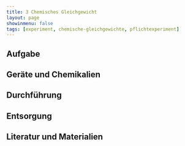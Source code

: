 ```yaml
---
title: 3 Chemisches Gleichgewicht
layout: page
showinmenu: false
tags: [experiment, chemische-gleichgewichte, pflichtexperiment]
---
```


## Aufgabe

## Geräte und Chemikalien

## Durchführung

## Entsorgung

## Literatur und Materialien
